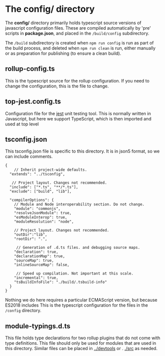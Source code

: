 # The config/ directory

The **config/** directory primarily holds typescript source versions of javascript configuration files.
These are compiled automatically by 'pre' scripts in **package.json**, and placed in the `/build/config` subdirectory.

The `/build` subdirectory is created when ``npm run config`` is run as part of the build process, and deleted when ``npm run clean`` is run, either manually or as preparation for publishing (to ensure a clean build).


## rollup-config.ts
This is the typescript source for the rollup configuration. If you need to change the configuration, this is the file to change.

## top-jest.config.ts
Configuration file for the [jest](https://www.youtube.com/watch?v=F3YMlzK8d0o) unit testing tool. This is normally written in Javascript, but here we support TypeScript, which is then imported and used at top level

## tsconfig.json
This tsconfig.json file is specific to this directory. It is in json5 format, so we can include comments.
```json5
{
    // Inherit project-wide defaults.
  "extends": "../tsconfig",

   // Project layout. Changes not recommended.
  "include": ["*.ts", "**/*.ts"],
  "exclude": ["build", "lib"],

  "compilerOptions": {
    // Module and Node interoperability section. Do not change.
    "module": "commonjs",
    "resolveJsonModule": true,
    "esModuleInterop": true,
    "moduleResolution": "node",

    // Project layout. Changes not recommended.
    "outDir":"lib",
    "rootDir": ".",

     // Generation of .d.ts files. and debugging source maps.
    "declaration": true,
    "declarationMap": true,
    "sourceMap": true,
    "inlineSourceMap": false,

     // Speed up compilation. Not important at this scale.
    "incremental": true,
    "tsBuildInfoFile": "./build/.tsbuild-info"
  }
}
```

Nothing we do here requires a particular ECMAScript version, but because ES2018 includes
This is the typescript configuration for the files in the `/config` directory.

## module-typings.d.ts

This file holds type declarations for two rollup plugins that do not come with type definitions. This file should only be used for modules that are used in this directory. Similar files can be placed in [../devtools](../devtools/README.md) or . [./src](../src/README.md) as needed.
